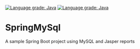 [![Language grade: Java](https://img.shields.io/lgtm/grade/java/g/SpyrosR/SpringMySql.svg?logo=lgtm&logoWidth=18)](https://lgtm.com/projects/g/SpyrosR/SpringMySql/context:java)
[![Language grade: Java](https://img.shields.io/lgtm/grade/java/g/SpyrosR/SpringMySql.svg?logo=lgtm&logoWidth=18)](https://lgtm.com/projects/g/SpyrosR/SpringMySql/context:java)
# SpringMySql
A sample Spring Boot project using MySQL and Jasper reports
